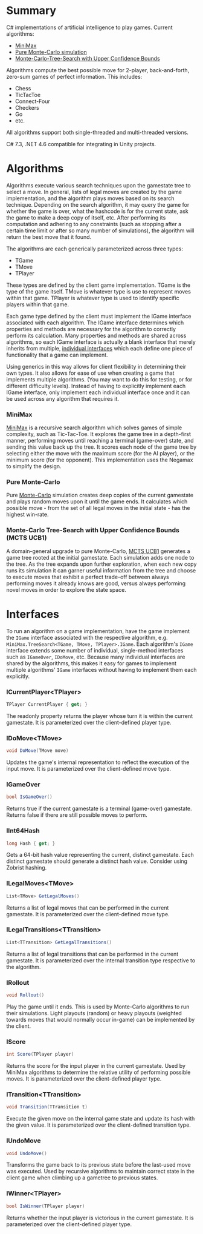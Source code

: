 # Summary
C# implementations of artificial intelligence to play games.
Current algorithms:
* [MiniMax](https://github.com/CampbellAlexander/GameAI/blob/master/README.md#minimax)
* [Pure Monte-Carlo simulation](https://github.com/CampbellAlexander/GameAI/blob/master/README.md#pure-monte-carlo)
* [Monte-Carlo-Tree-Search with Upper Confidence Bounds](https://github.com/CampbellAlexander/GameAI/blob/master/README.md#monte-carlo-tree-search-with-upper-confidence-bounds-mcts-ucb1)

Algorithms compute the best possible move for 2-player, back-and-forth,
zero-sum games of perfect information. This includes:
* Chess
* TicTacToe
* Connect-Four
* Checkers
* Go
* etc.

All algorithms support both single-threaded and multi-threaded
versions.

C# 7.3, .NET 4.6 compatible for integrating in Unity projects.



# Algorithms
Algorithms execute various search techniques upon the 
gamestate tree to select a move. In general, lists
of legal moves are created by the game implementation,
and the algorithm plays moves based on its search technique.
Depending on the search algorithm, it may query the game
for whether the game is over, what the hashcode is for
the current state, ask the game to make a deep copy of
itself, etc. After performing its computation and adhering
to any constraints (such as stopping after a certain time
limit or after so many number of simulations), the algorithm
will return the best move that it found.

The algorithms are each generically parameterized across three types:
* TGame
* TMove
* TPlayer

These types are defined by the client game implementation.
TGame is the type of the game itself. TMove is
whatever type is use to represent moves
within that game. TPlayer is whatever type is used
to identify specific players within that game.

Each game type defined by the client must implement
the IGame interface associated with each algorithm.
The IGame interface determines which properties and
methods are necessary for the algorithm to correctly
perform its calculation. Many properties and methods
are shared across algorithms, so each IGame interface
is actually a blank interface that merely inherits
from multiple,
[individual interfaces](https://github.com/CampbellAlexander/GameAI/blob/master/README.md#interfaces) 
which each define one piece of functionality that a
game can implement.

Using generics in this way allows for client flexibility
in determining their own types.  It also allows for
ease of use when creating a game that implements multiple algorithms.
(You may want to do this for testing, or for different
difficulty levels). Instead of having to explicitly
implement each IGame interface, only implement each 
individual interface once and it can be used across
any algorithm that requires it.

### MiniMax
[MiniMax](https://en.wikipedia.org/wiki/Minimax)
is a recursive search algorithm which solves games
of simple complexity, such as Tic-Tac-Toe. It 
explores the game tree in a depth-first manner,
performing moves until reaching a terminal
(game-over) state, and sending this value
back up the tree. It scores each node of the game
tree by selecting either the move with the maximum score
(for the AI player), or the minimum score (for the opponent).
This implementation uses the Negamax to simplify
the design.

### Pure Monte-Carlo
Pure [Monte-Carlo](https://en.wikipedia.org/wiki/Monte_Carlo_method)
simulation creates deep copies
of the current gamestate and plays random moves
upon it until the game ends. It calculates which
possible move - from the set of all legal moves in
the initial state - has the highest win-rate.

### Monte-Carlo Tree-Search with Upper Confidence Bounds (MCTS UCB1)
A domain-general upgrade to pure Monte-Carlo,
[MCTS UCB1](https://en.wikipedia.org/wiki/Monte_Carlo_tree_search)
generates a game tree rooted at the
initial gamestate. Each simulation adds one
node to the tree. As the tree expands upon
further exploration, when each new copy runs
its simulation it can garner useful information
from the tree and choose to execute moves
that exhibit a perfect trade-off between
always performing moves it already knows
are good, versus always performing novel moves
in order to explore the state space.





# Interfaces
To run an algorithm on a game implementation, have the game
implement the `IGame` interface associated with the respective
algorithm, e.g. `MiniMax.TreeSearch<TGame, TMove, TPlayer>.IGame`.
Each algorithm's `IGame` interface extends some number of
individual, single-method interfaces such as `IGameOver`,
`IDoMove`, etc. Because many individual interfaces
are shared by the algorithms, this makes it easy for games
to implement multiple algorithms' `IGame` interfaces
without having to implement them each explicitly.

### ICurrentPlayer\<TPlayer\>
```c#
TPlayer CurrentPlayer { get; }
```
The readonly property returns the player whose
turn it is within the current gamestate. It
is parameterized over the client-defined player
type.

### IDoMove\<TMove\>
```c#
void DoMove(TMove move)
```
Updates the game's internal representation
to reflect the execution of the input move.
It is parameterized over the client-defined
move type.

### IGameOver
```c#
bool IsGameOver()
```
Returns true if the current gamestate is
a terminal (game-over) gamestate. Returns
false if there are still possible moves
to perform.

### IInt64Hash
```c#
long Hash { get; }
```
Gets a 64-bit hash value representing
the current, distinct gamestate. Each
distinct gamestate should generate a
distinct hash value. Consider using
Zobrist hashing.

### ILegalMoves\<TMove\>
```c#
List<TMove> GetLegalMoves()
```
Returns a list of legal moves that
can be performed in the current gamestate.
It is parameterized over the client-defined
move type.

### ILegalTransitions\<TTransition\>
```c#
List<TTransition> GetLegalTransitions()
```
Returns a list of legal transitions that
can be performed in the current gamestate.
It is parameterized over the internal
transition type respective to the algorithm.

### IRollout
```c#
void Rollout()
```
Play the game until it ends. This is used
by Monte-Carlo algorithms to run their 
simulations. Light playouts (random) or
heavy playouts (weighted towards moves
that would normally occur in-game) can
be implemented by the client.

### IScore
```c#
int Score(TPlayer player)
```
Returns the score for the input player
in the current gamestate. Used by MiniMax
algorithms to determine the relative
utility of performing possible moves. It
is parameterized over the client-defined
player type.

### ITransition\<TTransition\>
```c#
void Transition(TTransition t)
```
Execute the given move on the internal game
state and update its hash with the given
value. It is parameterized over the
client-defined transition type.

### IUndoMove
```c#
void UndoMove()
```
Transforms the game back to its previous
state before the last-used move was executed.
Used by recursive algorithms to maintain
correct state in the client game when
climbing up a gametree to previous states.

### IWinner\<TPlayer\>
```c#
bool IsWinner(TPlayer player)
```
Returns whether the input player is
victorious in the current gamestate.
It is parameterized over the client-defined
player type.








